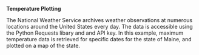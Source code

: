 **Temperature Plotting**

The National Weather Service archives weather observations at numerous locations around the United States every day.  The data is accessible using the Python Requests libary and and API key.
In this example, maximum temperature data is retrieved for specific dates for the state of Maine, and plotted on a map of the state.
